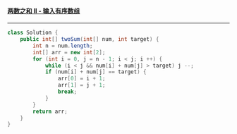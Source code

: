 #### <a href="https://leetcode.cn/problems/two-sum-ii-input-array-is-sorted/">两数之和 II - 输入有序数组</a>

---------------

```java
class Solution {
    public int[] twoSum(int[] num, int target) {
        int n = num.length;
        int[] arr = new int[2];
        for (int i = 0, j = n - 1; i < j; i ++) {
            while (i < j && num[i] + num[j] > target) j --;
            if (num[i] + num[j] == target) {
                arr[0] = i + 1;
                arr[1] = j + 1;
                break;
            }
        }
        return arr;
    }
}
```

